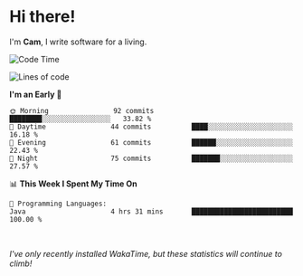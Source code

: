 # Hi there!
I'm **Cam**, I write software for a living.

<!--START_SECTION:waka-->
![Code Time](http://img.shields.io/badge/Code%20Time-172%20hrs%207%20mins-blue)

![Lines of code](https://img.shields.io/badge/From%20Hello%20World%20I%27ve%20Written-51.7%20thousand%20lines%20of%20code-blue)

**I'm an Early 🐤** 

```text
🌞 Morning                92 commits          ████████░░░░░░░░░░░░░░░░░   33.82 % 
🌆 Daytime                44 commits          ████░░░░░░░░░░░░░░░░░░░░░   16.18 % 
🌃 Evening                61 commits          ██████░░░░░░░░░░░░░░░░░░░   22.43 % 
🌙 Night                  75 commits          ███████░░░░░░░░░░░░░░░░░░   27.57 % 
```


📊 **This Week I Spent My Time On** 

```text
💬 Programming Languages: 
Java                     4 hrs 31 mins       █████████████████████████   100.00 % 
```


<!--END_SECTION:waka-->

<br>

_I've only recently installed WakaTime, but these statistics will continue to climb!_
